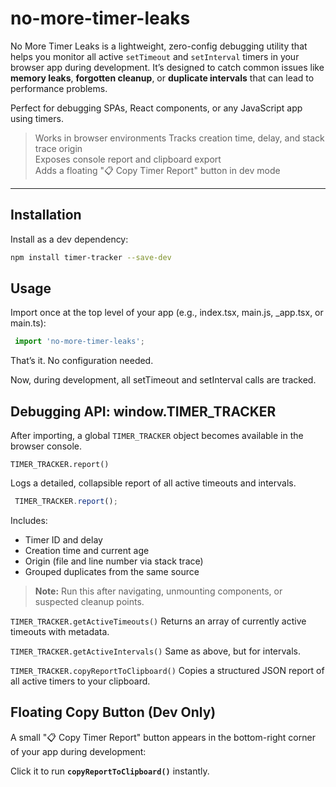 # no-more-timer-leaks

No More Timer Leaks is a lightweight, zero-config debugging utility that helps you monitor all active `setTimeout` and `setInterval` timers in your browser app during development. It’s designed to catch common issues like **memory leaks**, **forgotten cleanup**, or **duplicate intervals** that can lead to performance problems.

Perfect for debugging SPAs, React components, or any JavaScript app using timers.

> Works in browser environments 
> Tracks creation time, delay, and stack trace origin  
> Exposes console report and clipboard export  
> Adds a floating "📋 Copy Timer Report" button in dev mode

---

## Installation

Install as a dev dependency:

```bash
npm install timer-tracker --save-dev
```

## Usage 

Import once at the top level of your app (e.g., index.tsx, main.js, _app.tsx, or main.ts): 
```ts
 import 'no-more-timer-leaks';
 ```

That’s it. No configuration needed.

Now, during development, all setTimeout and setInterval calls are tracked.

## Debugging API: window.TIMER_TRACKER
After importing, a global `TIMER_TRACKER` object becomes available in the browser console.

`TIMER_TRACKER.report()` 

Logs a detailed, collapsible report of all active timeouts and intervals. 
```js
 TIMER_TRACKER.report();
 ```
Includes:
- Timer ID and delay  
- Creation time and current age 
- Origin (file and line number via stack trace)  
- Grouped duplicates from the same source  

> **Note:** Run this after navigating, unmounting components, or suspected cleanup points.

`TIMER_TRACKER.getActiveTimeouts()`
Returns an array of currently active timeouts with metadata.

`TIMER_TRACKER.getActiveIntervals()`
Same as above, but for intervals.

`TIMER_TRACKER.copyReportToClipboard()`
Copies a structured JSON report of all active timers to your clipboard.


## Floating Copy Button (Dev Only) 

A small "📋 Copy Timer Report" button appears in the bottom-right corner of your app during development: 


Click it to run **`copyReportToClipboard()`** instantly.

     